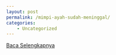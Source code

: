 ```yaml
---
layout: post
permalink: /mimpi-ayah-sudah-meninggal/
categories:
    - Uncategorized
---
```


[Baca Selengkapnya](/05)